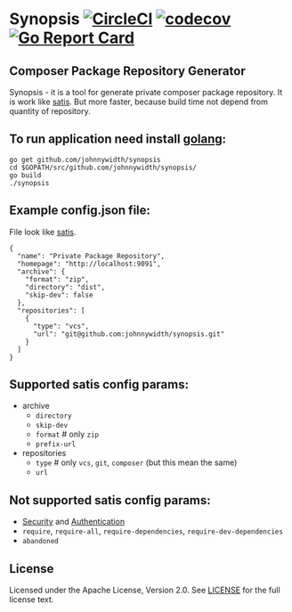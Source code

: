 # Synopsis [![CircleCI](https://circleci.com/gh/johnnywidth/synopsis.svg?style=svg)](https://circleci.com/gh/johnnywidth/synopsis) [![codecov](https://codecov.io/gh/johnnywidth/synopsis/branch/master/graph/badge.svg)](https://codecov.io/gh/johnnywidth/synopsis) [![Go Report Card](https://goreportcard.com/badge/github.com/johnnywidth/synopsis)](https://goreportcard.com/report/github.com/johnnywidth/synopsis)

## Composer Package Repository Generator

Synopsis - it is a tool for generate private composer package repository.
It is work like [satis](https://getcomposer.org/doc/articles/handling-private-packages-with-satis.md).
But more faster, because build time not depend from quantity of repository.

## To run application need install [golang](https://golang.org/doc/install):
    go get github.com/johnnywidth/synopsis
    cd $GOPATH/src/github.com/johnnywidth/synopsis/
    go build
    ./synopsis

## Example config.json file:
File look like [satis](https://getcomposer.org/doc/articles/handling-private-packages-with-satis.md).
```
{
  "name": "Private Package Repository",
  "homepage": "http://localhost:9091",
  "archive": {
    "format": "zip",
    "directory": "dist",
    "skip-dev": false
  },
  "repositories": [
    {
      "type": "vcs",
      "url": "git@github.com:johnnywidth/synopsis.git"
    }
  ]
}
```

## Supported satis config params:
- archive
  * `directory`
  * `skip-dev`
  * `format` # only `zip`
  * `prefix-url`
- repositories
  * `type` # only `vcs`, `git`, `composer` (but this mean the same)
  * `url`

## Not supported satis config params:
- [Security](https://getcomposer.org/doc/articles/handling-private-packages-with-satis.md#security) and [Authentication](https://getcomposer.org/doc/articles/handling-private-packages-with-satis.md#authentication)
- `require`, `require-all`, `require-dependencies`, `require-dev-dependencies`
- `abandoned`

## License
Licensed under the Apache License, Version 2.0. See [LICENSE](https://github.com/johnnywidth/synopsis/blob/master/LICENSE) for the full license text.
